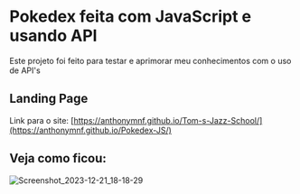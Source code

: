 # Pokedex feita com JavaScript e usando API

Este projeto foi feito para testar e aprimorar meu conhecimentos com o uso de API's 

## Landing Page

Link para o site: [https://anthonymnf.github.io/Tom-s-Jazz-School/](https://anthonymnf.github.io/Pokedex-JS/)


## Veja como ficou: 

![Screenshot_2023-12-21_18-18-29](https://github.com/anthonymnf/Pokedex-JS/assets/115318191/fe2f0a37-aa7a-45e3-8766-0374c29515a6)


